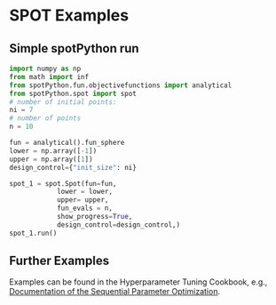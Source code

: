 # SPOT Examples

## Simple spotPython run

```python
import numpy as np
from math import inf
from spotPython.fun.objectivefunctions import analytical
from spotPython.spot import spot
# number of initial points:
ni = 7
# number of points
n = 10

fun = analytical().fun_sphere
lower = np.array([-1])
upper = np.array([1])
design_control={"init_size": ni}

spot_1 = spot.Spot(fun=fun,
            lower = lower,
            upper= upper,
            fun_evals = n,
            show_progress=True,
            design_control=design_control,)
spot_1.run()
```

## Further Examples

Examples can be found in the Hyperparameter Tuning Cookbook, e.g., [Documentation of the Sequential Parameter Optimization](https://sequential-parameter-optimization.github.io/Hyperparameter-Tuning-Cookbook/99_spot_doc.html).